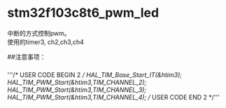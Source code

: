  stm32f103c8t6_pwm_led 
=======================
中断的方式控制pwm。 <br>
使用的timer3, ch2,ch3,ch4   <br>


##注意事项：
###  
'''/* USER CODE BEGIN 2 */
HAL_TIM_Base_Start_IT(&htim3);
HAL_TIM_PWM_Start(&htim3,TIM_CHANNEL_2);
HAL_TIM_PWM_Start(&htim3,TIM_CHANNEL_3);
HAL_TIM_PWM_Start(&htim3,TIM_CHANNEL_4);
  /* USER CODE END 2 */'''
